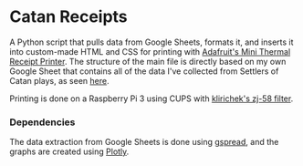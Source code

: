 # Catan Receipts
A Python script that pulls data from Google Sheets, formats it, and inserts it into custom-made HTML and CSS for printing with [Adafruit's Mini Thermal Receipt Printer](https://www.adafruit.com/products/597). The structure of the main file is directly based on my own Google Sheet that contains all of the data I've collected from Settlers of Catan plays, as seen [here](http://bit.ly/FederationOfCatan2).

Printing is done on a Raspberry Pi 3 using CUPS with [klirichek's zj-58 filter](https://github.com/klirichek/zj-58).

### Dependencies
The data extraction from Google Sheets is done using [gspread](https://github.com/burnash/gspread), and the graphs are created using [Plotly](https://plot.ly/).
